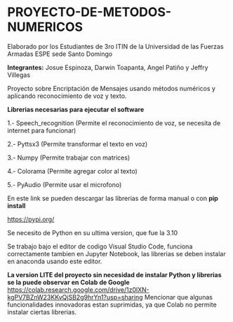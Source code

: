 # PROYECTO-DE-METODOS-NUMERICOS
Elaborado por los Estudiantes de 3ro ITIN de la Universidad de las Fuerzas Armadas ESPE sede Santo Domingo

**Integrantes:** Josue Espinoza, Darwin Toapanta, Angel Patiño y Jeffry Villegas

Proyecto sobre Encriptación de Mensajes usando métodos numéricos y aplicando reconocimiento de voz y texto. 

**Librerias necesarias para ejecutar el software**

1.- Speech_recognition (Permite el reconocimiento de voz, se necesita de internet para funcionar)

2.- Pyttsx3 (Permite transformar el texto en voz)

3.- Numpy (Permite trabajar con matrices)

4.- Colorama (Permite agregar color al texto)

5.- PyAudio (Permite usar el microfono) 

En este link se pueden descargar las librerias de forma manual o con **pip install**

https://pypi.org/

Se necesito de Python en su ultima version, que fue la 3.10

Se trabajo bajo el editor de codigo Visual Studio Code, funciona correctamente tambien en Jupyter Notebook, las librerias se deben instalar en anaconda usando este editor. 

**La version LITE del proyecto sin necesidad de instalar Python y librerias se la puede observar en Colab de Google**
https://colab.research.google.com/drive/1z0lXN-kgPV7BZnW23KKvQjSB2g9hrYn1?usp=sharing
Mencionar que algunas funcionalidades innovadoras estan suprimidas, ya que Colab no permite instalar ciertas librerias. 

